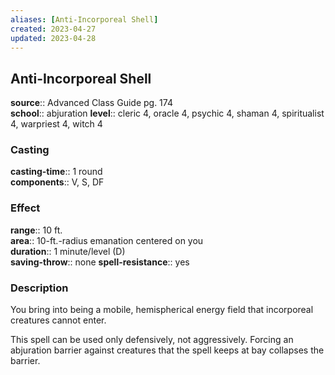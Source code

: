 ```yaml
---
aliases: [Anti-Incorporeal Shell]
created: 2023-04-27
updated: 2023-04-28
---
```


## Anti-Incorporeal Shell

**source**:: Advanced Class Guide pg. 174  
**school**:: abjuration
**level**:: cleric 4, oracle 4, psychic 4, shaman 4, spiritualist 4, warpriest 4, witch 4

### Casting

**casting-time**:: 1 round  
**components**:: V, S, DF

### Effect

**range**:: 10 ft.  
**area**:: 10-ft.-radius emanation centered on you  
**duration**:: 1 minute/level (D)  
**saving-throw**:: none
**spell-resistance**:: yes

### Description

You bring into being a mobile, hemispherical energy field that incorporeal creatures cannot enter.  
  
This spell can be used only defensively, not aggressively. Forcing an abjuration barrier against creatures that the spell keeps at bay collapses the barrier.
